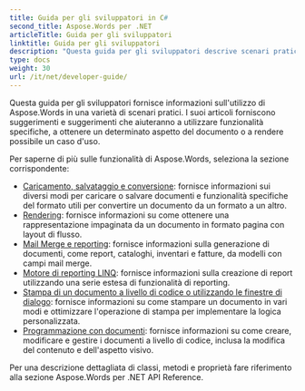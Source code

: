 ```yaml
---
title: Guida per gli sviluppatori in C#
second_title: Aspose.Words per .NET
articleTitle: Guida per gli sviluppatori
linktitle: Guida per gli sviluppatori
description: "Questa guida per gli sviluppatori descrive scenari pratici e suggerimenti per aiutarti a utilizzare specifiche funzionalità di Aspose.Words per .NET, ottenere un determinato aspetto del documento o rendere possibile un caso d'uso."
type: docs
weight: 30
url: /it/net/developer-guide/
---
```


Questa guida per gli sviluppatori fornisce informazioni sull'utilizzo di Aspose.Words in una varietà di scenari pratici. I suoi articoli forniscono suggerimenti e suggerimenti che aiuteranno a utilizzare funzionalità specifiche, a ottenere un determinato aspetto del documento o a rendere possibile un caso d'uso.

Per saperne di più sulle funzionalità di Aspose.Words, seleziona la sezione corrispondente:

- [Caricamento, salvataggio e conversione](/words/it/net/loading-saving-and-converting/): fornisce informazioni sui diversi modi per caricare o salvare documenti e funzionalità specifiche del formato utili per convertire un documento da un formato a un altro.
- [Rendering](/words/it/net/rendering/): fornisce informazioni su come ottenere una rappresentazione impaginata da un documento in formato pagina con layout di flusso.
- [Mail Merge e reporting](/words/net/mail-merge-and-reporting/): fornisce informazioni sulla generazione di documenti, come report, cataloghi, inventari e fatture, da modelli con campi mail merge.
- [Motore di reporting LINQ](/words/net/linq-reporting-engine/): fornisce informazioni sulla creazione di report utilizzando una serie estesa di funzionalità di reporting.
- [Stampa di un documento a livello di codice o utilizzando le finestre di dialogo](/words/it/net/print-a-document-programmatically-or-using-dialogs/): fornisce informazioni su come stampare un documento in vari modi e ottimizzare l'operazione di stampa per implementare la logica personalizzata.
- [Programmazione con documenti](/words/it/net/programming-with-documents/): fornisce informazioni su come creare, modificare e gestire i documenti a livello di codice, inclusa la modifica del contenuto e dell'aspetto visivo.

Per una descrizione dettagliata di classi, metodi e proprietà fare riferimento alla sezione Aspose.Words per .NET API Reference.
